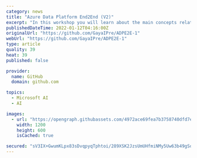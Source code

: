 ```yaml
---
category: news
title: "Azure Data Platform End2End (V2)"
excerpt: "In this workshop you will learn about the main concepts related to advanced analytics and Big Data processing and how Azure Data Services can be used to implement a modern data warehouse architecture."
publishedDateTime: 2022-01-12T04:16:00Z
originalUrl: "https://github.com/GayaIPre/ADPE2E-1"
webUrl: "https://github.com/GayaIPre/ADPE2E-1"
type: article
quality: 39
heat: 39
published: false

provider:
  name: GitHub
  domain: github.com

topics:
  - Microsoft AI
  - AI

images:
  - url: "https://opengraph.githubassets.com/4972ace69fea7b3758740dfd7e3d47a12c6be854efdfb60be9933628eb5deb99/GayaIPre/ADPE2E-1"
    width: 1200
    height: 600
    isCached: true

secured: "sV3IX+GwumKLpx83sDvqpyqTphtoi/289XSK2JzsUmUHfmiNMy5Uw63b49gSoQBLxjXvAmtjy1kzMJ5JN7KFSXiPHfmWS2vplf6idcq8Ur9XX44kuWawFe30RcP+hoY+q4YjyOKrhc7Wa8LAfoF43QdCstt9aOBw/75/p7DbYS/urPaszeyrL75kYGV0rLRIjzuLXzhPrteVVYHaqs8m/cr2fhFt0qynOxtN440+BQ6/714dXPrrr+MOVuSonUJzBGjoH9MfGatNg9rHhyujGfVWg0/uLgghk1KZpHRYqYx8bLqwC+J1s+Blx759XoQLoV58t9FE6gLWNNqWzIs4dlSHU+lJlhnJ4b16S/diwSk=;i/rULPU75APQ/nTrlEQuXg=="
---
```


